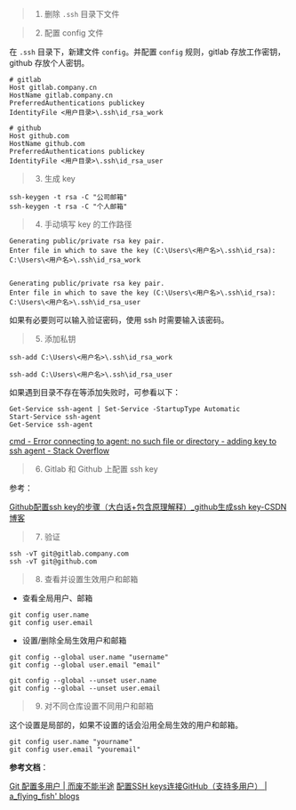 > 1. 删除 `.ssh` 目录下文件 


>2. 配置 config 文件

在 `.ssh` 目录下，新建文件 `config`。并配置 `config` 规则，gitlab 存放工作密钥，github 存放个人密钥。

```
# gitlab
Host gitlab.company.cn
HostName gitlab.company.cn
PreferredAuthentications publickey
IdentityFile <用户目录>\.ssh\id_rsa_work

# github
Host github.com
HostName github.com
PreferredAuthentications publickey
IdentityFile <用户目录>\.ssh\id_rsa_user
```

> 3. 生成 key 

```
ssh-keygen -t rsa -C "公司邮箱"
ssh-keygen -t rsa -C "个人邮箱"
```

> 4. 手动填写 key 的工作路径 

```
Generating public/private rsa key pair.  
Enter file in which to save the key (C:\Users\<用户名>\.ssh\id_rsa): C:\Users\<用户名>\.ssh\id_rsa_work


Generating public/private rsa key pair.  
Enter file in which to save the key (C:\Users\<用户名>\.ssh\id_rsa): C:\Users\<用户名>\.ssh\id_rsa_user
```

如果有必要则可以输入验证密码，使用 ssh 时需要输入该密码。


> 5. 添加私钥 

```
ssh-add C:\Users\<用户名>\.ssh\id_rsa_work

ssh-add C:\Users\<用户名>\.ssh\id_rsa_user
```

如果遇到目录不存在等添加失败时，可参看以下：

```
Get-Service ssh-agent | Set-Service -StartupType Automatic
Start-Service ssh-agent
Get-Service ssh-agent
```

[cmd - Error connecting to agent: no such file or directory - adding key to ssh agent - Stack Overflow](https://stackoverflow.com/questions/65741816/error-connecting-to-agent-no-such-file-or-directory-adding-key-to-ssh-agent)

> 6. Gitlab 和 Github 上配置 ssh key 

参考： 

[Github配置ssh key的步骤（大白话+包含原理解释）\_github生成ssh key-CSDN博客](https://blog.csdn.net/weixin_42310154/article/details/118340458)

> 7. 验证  

```
ssh -vT git@gitlab.company.com
ssh -vT git@github.com
```

> 8. 查看并设置生效用户和邮箱

- 查看全局用户、邮箱

```
git config user.name
git config user.email
```

- 设置/删除全局生效用户和邮箱 

```
git config --global user.name "username"  
git config --global user.email "email"

git config --global --unset user.name  
git config --global --unset user.email
```

> 9. 对不同仓库设置不同用户和邮箱 

这个设置是局部的，如果不设置的话会沿用全局生效的用户和邮箱。

```
git config user.name "yourname"  
git config user.email "youremail"
```


**参考文档**：

[Git 配置多用户 | 而废不能半途](https://double-c.github.io/2018/11/17/git-many-accounts/index.html)
[配置SSH keys连接GitHub（支持多用户） | a\_flying\_fish' blogs](https://www.aflyingfish.top/articles/20c7aea41283/)